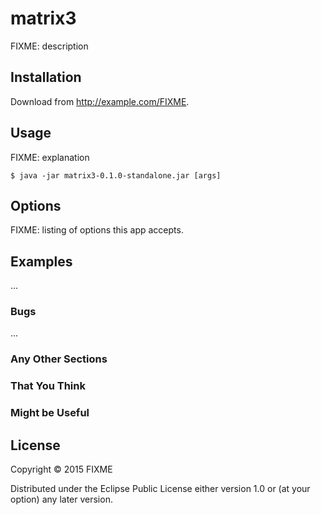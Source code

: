 # matrix3

FIXME: description

## Installation

Download from http://example.com/FIXME.

## Usage

FIXME: explanation

    $ java -jar matrix3-0.1.0-standalone.jar [args]

## Options

FIXME: listing of options this app accepts.

## Examples

...

### Bugs

...

### Any Other Sections
### That You Think
### Might be Useful

## License

Copyright © 2015 FIXME

Distributed under the Eclipse Public License either version 1.0 or (at
your option) any later version.
